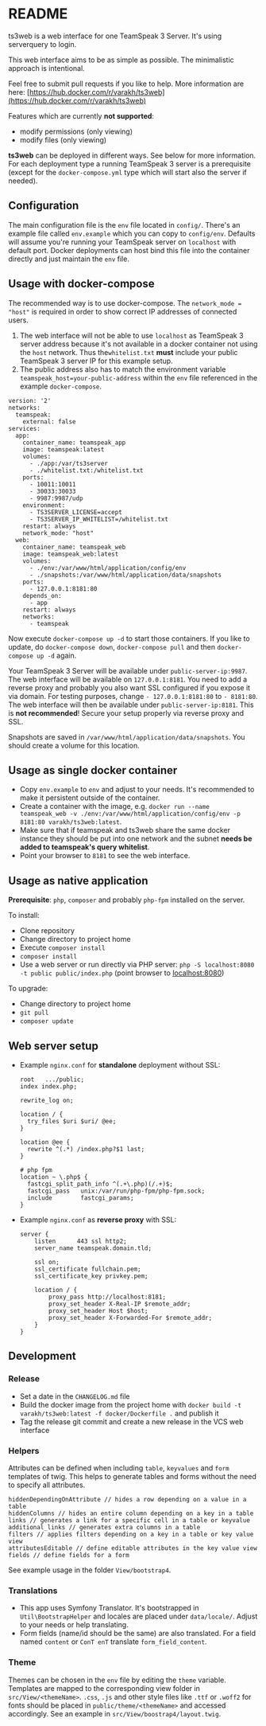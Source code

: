 # README

ts3web is a web interface for one TeamSpeak 3 Server. It's using serverquery to login.
 
This web interface aims to be as simple as possible. The minimalistic approach is intentional.

Feel free to submit pull requests if you like to help. More information are here: [https://hub.docker.com/r/varakh/ts3web](https://hub.docker.com/r/varakh/ts3web)

Features which are currently **not supported**:

* modify permissions (only viewing)
* modify files (only viewing)

**ts3web** can be deployed in different ways. See below for more information. For each deployment type a running 
TeamSpeak 3 server is a prerequisite (except for the `docker-compose.yml` type which will start also the server if 
needed).

## Configuration

The main configuration file is the `env` file located in `config/`. There's an example file called `env.example` 
which you can copy to `config/env`. Defaults will assume you're running your TeamSpeak server on `localhost` with 
default port. Docker deployments can host bind this file into the container directly and just maintain the `env` file.

## Usage with docker-compose

The recommended way is to use docker-compose. The `network_mode = "host"` is required in order to show correct IP 
addresses of connected users.

1. The web interface will not be able to use `localhost` as TeamSpeak 3 server address because it's not available in a 
docker container not using the `host` network. Thus the`whitelist.txt` **must** include your public TeamSpeak 3 server 
IP for this example setup.
2. The public address also has to match the environment variable `teamspeak_host=your-public-address` within
the `env` file referenced in the example `docker-compose`.

```
version: '2'
networks:
  teamspeak:
    external: false
services:
  app:
    container_name: teamspeak_app
    image: teamspeak:latest
    volumes:
      - ./app:/var/ts3server
      - ./whitelist.txt:/whitelist.txt
    ports:
      - 10011:10011
      - 30033:30033
      - 9987:9987/udp
    environment:
      - TS3SERVER_LICENSE=accept
      - TS3SERVER_IP_WHITELIST=/whitelist.txt
    restart: always
    network_mode: "host"
  web:
    container_name: teamspeak_web
    image: teamspeak_web:latest
    volumes:
      - ./env:/var/www/html/application/config/env
      - ./snapshots:/var/www/html/application/data/snapshots
    ports:
      - 127.0.0.1:8181:80
    depends_on:
      - app
    restart: always
    networks:
      - teamspeak
```

Now execute `docker-compose up -d` to start those containers. If you like to update, do `docker-compose down`, 
`docker-compose pull` and then `docker-compose up -d` again.

Your TeamSpeak 3 Server will be available under `public-server-ip:9987`. The web interface will be available on
`127.0.0.1:8181`. You need to add a reverse proxy and probably you also want SSL configured if you expose it via domain.
For testing purposes, change `- 127.0.0.1:8181:80` to `- 8181:80`. The web interface will then be available under 
`public-server-ip:8181`. This is **not recommended**! Secure your setup properly via reverse proxy and SSL.

Snapshots are saved in `/var/www/html/application/data/snapshots`. You should create a volume for this location.

## Usage as single docker container

* Copy `env.example` to `env` and adjust to your needs. It's recommended to make it persistent outside of the container.
* Create a container with the image, e.g. `docker run --name teamspeak_web -v ./env:/var/www/html/application/config/env -p 8181:80 varakh/ts3web:latest`. 
* Make sure that if teamspeak and ts3web share the same docker instance they should be put into one network and the subnet **needs be added to teamspeak's query whitelist**.
* Point your browser to `8181` to see the web interface. 

## Usage as native application
**Prerequisite**: `php`, `composer` and probably `php-fpm` installed on the server.

To install:
* Clone repository
* Change directory to project home
* Execute `composer install`
* `composer install`
* Use a web server or run directly via PHP server: `php -S localhost:8080 -t public public/index.php` (point browser to [localhost:8080](http://localhost:8080))

To upgrade:
* Change directory to project home
* `git pull`
* `composer update`

## Web server setup
* Example `nginx.conf` for **standalone** deployment without SSL:

    ```  
    root   .../public;
    index index.php;    
    
    rewrite_log on;
    
    location / {
      try_files $uri $uri/ @ee;
    }
    
    location @ee {
      rewrite ^(.*) /index.php?$1 last;
    }
    
    # php fpm
    location ~ \.php$ {
      fastcgi_split_path_info ^(.+\.php)(/.+)$;
      fastcgi_pass   unix:/var/run/php-fpm/php-fpm.sock;
      include        fastcgi_params;
    }
    ```

* Example `nginx.conf` as **reverse proxy** with SSL:
    
    ```
    server {
        listen      443 ssl http2;
        server_name teamspeak.domain.tld;
      
        ssl on;
        ssl_certificate fullchain.pem;
        ssl_certificate_key privkey.pem;
    
        location / {
            proxy_pass http://localhost:8181;
            proxy_set_header X-Real-IP $remote_addr;
            proxy_set_header Host $host;
            proxy_set_header X-Forwarded-For $remote_addr;
        }
    }
    ```

## Development

### Release
* Set a date in the `CHANGELOG.md` file
* Build the docker image from the project home with `docker build -t varakh/ts3web:latest -f docker/Dockerfile .` and publish it
* Tag the release git commit and create a new release in the VCS web interface 

### Helpers

Attributes can be defined when including `table`, `keyvalues` and `form` templates of twig. This helps to generate tables and forms without the need to specify all attributes.

```
hiddenDependingOnAttribute // hides a row depending on a value in a table
hiddenColumns // hides an entire column depending on a key in a table
links // generates a link for a specific cell in a table or keyvalue
additional_links // generates extra columns in a table
filters // applies filters depending on a key in a table or key value view
attributesEditable // define editable attributes in the key value view
fields // define fields for a form
```

See example usage in the folder `View/bootstrap4`.

### Translations
- This app uses Symfony Translator. It's bootstrapped in `Util\BootstrapHelper` and locales are placed under `data/locale/`. Adjust to your needs or help translating.
- Form fields (name/id should be the same) are also translated. For a field named `content` or `ConT enT` translate `form_field_content`.

### Theme
Themes can be chosen in the `env` file by editing the `theme` variable. Templates are mapped to the corresponding view 
folder in `src/View/<themeName>`. `.css`, `.js` and other style files like `.ttf` or `.woff2` for fonts should be placed 
in `public/theme/<themeName>` and accessed accordingly. See an example in `src/View/boostrap4/layout.twig`.
